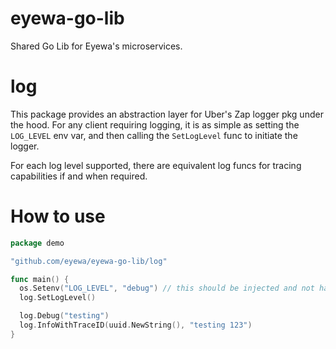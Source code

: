 # eyewa-go-lib
Shared Go Lib for Eyewa's microservices.

# log
This package provides an abstraction layer for Uber's Zap logger pkg under the hood. For any client requiring logging, it is as simple as setting the `LOG_LEVEL` env var, and then calling the `SetLogLevel` func to initiate the logger.

For each log level supported, there are equivalent log funcs for tracing capabilities if and when required.

# How to use

```go
package demo

"github.com/eyewa/eyewa-go-lib/log"

func main() {
  os.Setenv("LOG_LEVEL", "debug") // this should be injected and not hardcoded.
  log.SetLogLevel()

  log.Debug("testing")
  log.InfoWithTraceID(uuid.NewString(), "testing 123")
}
```
